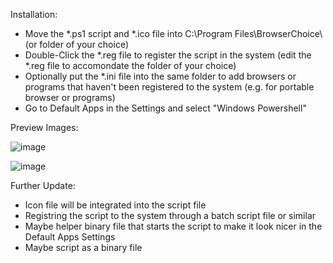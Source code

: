 Installation:

- Move the *.ps1 script and *.ico file into C:\Program Files\BrowserChoice\ (or folder of your choice)
- Double-Click the *.reg file to register the script in the system (edit the *.reg file to accomondate the folder of your choice)
- Optionally put the *.ini file into the same folder to add browsers or programs that haven't been registered to the system (e.g. for portable browser or programs)
- Go to Default Apps in the Settings and select "Windows Powershell"

Preview Images:

![image](https://github.com/Gh3ttoKinG/BrowserChoice/assets/8991387/f7a516e2-9903-406e-bf80-927532635bbd)

![image](https://github.com/Gh3ttoKinG/BrowserChoice/assets/8991387/19479291-ee39-432e-906b-e4b7a6279fb6)

Further Update:
- Icon file will be integrated into the script file
- Registring the script to the system through a batch script file or similar
- Maybe helper binary file that starts the script to make it look nicer in the Default Apps Settings
- Maybe script as a binary file
